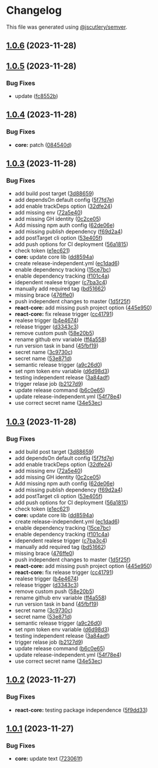 # Changelog

This file was generated using [@jscutlery/semver](https://github.com/jscutlery/semver).

## [1.0.6](https://github.com/Hyperkid123/nxtesting/compare/v1.0.5...v1.0.6) (2023-11-28)

## [1.0.5](https://github.com/Hyperkid123/nxtesting/compare/v1.0.4...v1.0.5) (2023-11-28)


### Bug Fixes

* update ([fc8552b](https://github.com/Hyperkid123/nxtesting/commit/fc8552b7fb3bb9437521b5d46dee22e0a13c6113))

## [1.0.4](https://github.com/Hyperkid123/nxtesting/compare/v1.0.3...v1.0.4) (2023-11-28)


### Bug Fixes

* **core:** patch ([084540d](https://github.com/Hyperkid123/nxtesting/commit/084540d3ea4ef150a9622864be24af0b0c6fdef1))

## [1.0.3](https://github.com/Hyperkid123/nxtesting/compare/v1.0.2...v1.0.3) (2023-11-28)


### Bug Fixes

* add build post target ([3d88659](https://github.com/Hyperkid123/nxtesting/commit/3d886599e905ec21bdeca96f67f050dc43087435))
* add dependsOn default config ([5f7fd7e](https://github.com/Hyperkid123/nxtesting/commit/5f7fd7e295f0b6db624a7fcdd3ee5add3dd645d5))
* add enable trackDeps option ([32dfe24](https://github.com/Hyperkid123/nxtesting/commit/32dfe24a94f4511a96f369ea4becae0688371ecf))
* add missing env ([72a5e40](https://github.com/Hyperkid123/nxtesting/commit/72a5e40403f2a5836abce8d5582775007a0f7cc5))
* add missing GH identity ([0c2ce05](https://github.com/Hyperkid123/nxtesting/commit/0c2ce05bc84b16cdb17dd7dafe9c9ef01494af9f))
* Add missing npm auth config ([62de06e](https://github.com/Hyperkid123/nxtesting/commit/62de06e90359bc7569c73c8a386d885adf5e7a19))
* add missing publish dependency ([f69d2a4](https://github.com/Hyperkid123/nxtesting/commit/f69d2a4a3c2da540528bbe50c0399e286ca8fb71))
* add postTarget cli option ([53e405f](https://github.com/Hyperkid123/nxtesting/commit/53e405f13c9ff270fb9bd1ebd2d313501d0dd453))
* add push options for CI deployment ([56a1815](https://github.com/Hyperkid123/nxtesting/commit/56a18155d9dac9040feb2cb53b67fcb014781904))
* check token ([e1ec621](https://github.com/Hyperkid123/nxtesting/commit/e1ec62119189295e545d1b206eaf28f8aec1971a))
* **core:** update core lib ([dd8594a](https://github.com/Hyperkid123/nxtesting/commit/dd8594ace0f3ae3f7fb5ee36bbc445f311daa19a))
* create release-independent.yml ([ec1dad6](https://github.com/Hyperkid123/nxtesting/commit/ec1dad61833765f3110d898a68e908c1b5bc3200))
* enable dependency tracking ([15ce7bc](https://github.com/Hyperkid123/nxtesting/commit/15ce7bc5bed789e3a72515bc222b5d678e3c66a6))
* enable dependency tracking ([f101c4a](https://github.com/Hyperkid123/nxtesting/commit/f101c4acc4db78180f2c79f790c6aa01a4bdf7c0))
* idependent realese trigger ([c7ba3c4](https://github.com/Hyperkid123/nxtesting/commit/c7ba3c409151385a27dc23965d927b34e98dcf64))
* manually add required tag ([bd51662](https://github.com/Hyperkid123/nxtesting/commit/bd51662e82cfc2b97a0163af31318e28f12089ba))
* missing brace ([476ffe0](https://github.com/Hyperkid123/nxtesting/commit/476ffe085ef9b33934571bde3de49a458d6d582c))
* push independent changes to master ([1d5f25f](https://github.com/Hyperkid123/nxtesting/commit/1d5f25f4a3923fdb886c4d7e4572b727c16444fb))
* **react-core:** add missing push project option ([445e950](https://github.com/Hyperkid123/nxtesting/commit/445e9508d23398d084bbd9d2b24188d0343e4baa))
* **react-core:** fix release trigger ([cc41791](https://github.com/Hyperkid123/nxtesting/commit/cc41791e54c6d9325602cb88483b6aa5dd5c4fcc))
* realese trigger ([b4e4674](https://github.com/Hyperkid123/nxtesting/commit/b4e467422dad6a20de7f91c7ac96848bb01343ad))
* release trigger ([d3343c3](https://github.com/Hyperkid123/nxtesting/commit/d3343c3b4e078ed0cb61dfb102f9acf34539acec))
* remove custom push ([58e20b5](https://github.com/Hyperkid123/nxtesting/commit/58e20b5874cd3faa69354b152908e3c10cdc14ce))
* rename github env variable ([ff4a558](https://github.com/Hyperkid123/nxtesting/commit/ff4a55832864f733487a78896429b5b43fe94311))
* run version task in band ([45fbf19](https://github.com/Hyperkid123/nxtesting/commit/45fbf197ce3ac7d4b0c53d73bbb344c371986c6b))
* secret name ([3c9730c](https://github.com/Hyperkid123/nxtesting/commit/3c9730cd9ef776a060982afee6b5f66a62bf3b17))
* secret name ([53e871d](https://github.com/Hyperkid123/nxtesting/commit/53e871d5b100fda7f79434b80b949228b1dec18f))
* semantic release trigger ([a9c26d0](https://github.com/Hyperkid123/nxtesting/commit/a9c26d00929ade8e1e923119c320199fe8505f67))
* set npm token env variable ([d6d98d3](https://github.com/Hyperkid123/nxtesting/commit/d6d98d3d9ffbc752206b9f9870fa9667f331221d))
* testing independent release ([3a84adf](https://github.com/Hyperkid123/nxtesting/commit/3a84adf7891c5949623eed4433bd69b322d014b7))
* trigger relase job ([b2127d9](https://github.com/Hyperkid123/nxtesting/commit/b2127d98f66b2e8881c9562e383c3f0da085d297))
* update release command ([b6c0e65](https://github.com/Hyperkid123/nxtesting/commit/b6c0e65b591df5fe0f9685093dc974f8485524d0))
* update release-independent.yml ([54f78e4](https://github.com/Hyperkid123/nxtesting/commit/54f78e47db2e41d1621effbf6170fe24d0de32ea))
* use correct secret name ([34e53ec](https://github.com/Hyperkid123/nxtesting/commit/34e53ec5c22e57f267f23a2c78abe5173e72bea4))

## [1.0.3](https://github.com/Hyperkid123/nxtesting/compare/v1.0.2...v1.0.3) (2023-11-28)


### Bug Fixes

* add build post target ([3d88659](https://github.com/Hyperkid123/nxtesting/commit/3d886599e905ec21bdeca96f67f050dc43087435))
* add dependsOn default config ([5f7fd7e](https://github.com/Hyperkid123/nxtesting/commit/5f7fd7e295f0b6db624a7fcdd3ee5add3dd645d5))
* add enable trackDeps option ([32dfe24](https://github.com/Hyperkid123/nxtesting/commit/32dfe24a94f4511a96f369ea4becae0688371ecf))
* add missing env ([72a5e40](https://github.com/Hyperkid123/nxtesting/commit/72a5e40403f2a5836abce8d5582775007a0f7cc5))
* add missing GH identity ([0c2ce05](https://github.com/Hyperkid123/nxtesting/commit/0c2ce05bc84b16cdb17dd7dafe9c9ef01494af9f))
* Add missing npm auth config ([62de06e](https://github.com/Hyperkid123/nxtesting/commit/62de06e90359bc7569c73c8a386d885adf5e7a19))
* add missing publish dependency ([f69d2a4](https://github.com/Hyperkid123/nxtesting/commit/f69d2a4a3c2da540528bbe50c0399e286ca8fb71))
* add postTarget cli option ([53e405f](https://github.com/Hyperkid123/nxtesting/commit/53e405f13c9ff270fb9bd1ebd2d313501d0dd453))
* add push options for CI deployment ([56a1815](https://github.com/Hyperkid123/nxtesting/commit/56a18155d9dac9040feb2cb53b67fcb014781904))
* check token ([e1ec621](https://github.com/Hyperkid123/nxtesting/commit/e1ec62119189295e545d1b206eaf28f8aec1971a))
* **core:** update core lib ([dd8594a](https://github.com/Hyperkid123/nxtesting/commit/dd8594ace0f3ae3f7fb5ee36bbc445f311daa19a))
* create release-independent.yml ([ec1dad6](https://github.com/Hyperkid123/nxtesting/commit/ec1dad61833765f3110d898a68e908c1b5bc3200))
* enable dependency tracking ([15ce7bc](https://github.com/Hyperkid123/nxtesting/commit/15ce7bc5bed789e3a72515bc222b5d678e3c66a6))
* enable dependency tracking ([f101c4a](https://github.com/Hyperkid123/nxtesting/commit/f101c4acc4db78180f2c79f790c6aa01a4bdf7c0))
* idependent realese trigger ([c7ba3c4](https://github.com/Hyperkid123/nxtesting/commit/c7ba3c409151385a27dc23965d927b34e98dcf64))
* manually add required tag ([bd51662](https://github.com/Hyperkid123/nxtesting/commit/bd51662e82cfc2b97a0163af31318e28f12089ba))
* missing brace ([476ffe0](https://github.com/Hyperkid123/nxtesting/commit/476ffe085ef9b33934571bde3de49a458d6d582c))
* push independent changes to master ([1d5f25f](https://github.com/Hyperkid123/nxtesting/commit/1d5f25f4a3923fdb886c4d7e4572b727c16444fb))
* **react-core:** add missing push project option ([445e950](https://github.com/Hyperkid123/nxtesting/commit/445e9508d23398d084bbd9d2b24188d0343e4baa))
* **react-core:** fix release trigger ([cc41791](https://github.com/Hyperkid123/nxtesting/commit/cc41791e54c6d9325602cb88483b6aa5dd5c4fcc))
* realese trigger ([b4e4674](https://github.com/Hyperkid123/nxtesting/commit/b4e467422dad6a20de7f91c7ac96848bb01343ad))
* release trigger ([d3343c3](https://github.com/Hyperkid123/nxtesting/commit/d3343c3b4e078ed0cb61dfb102f9acf34539acec))
* remove custom push ([58e20b5](https://github.com/Hyperkid123/nxtesting/commit/58e20b5874cd3faa69354b152908e3c10cdc14ce))
* rename github env variable ([ff4a558](https://github.com/Hyperkid123/nxtesting/commit/ff4a55832864f733487a78896429b5b43fe94311))
* run version task in band ([45fbf19](https://github.com/Hyperkid123/nxtesting/commit/45fbf197ce3ac7d4b0c53d73bbb344c371986c6b))
* secret name ([3c9730c](https://github.com/Hyperkid123/nxtesting/commit/3c9730cd9ef776a060982afee6b5f66a62bf3b17))
* secret name ([53e871d](https://github.com/Hyperkid123/nxtesting/commit/53e871d5b100fda7f79434b80b949228b1dec18f))
* semantic release trigger ([a9c26d0](https://github.com/Hyperkid123/nxtesting/commit/a9c26d00929ade8e1e923119c320199fe8505f67))
* set npm token env variable ([d6d98d3](https://github.com/Hyperkid123/nxtesting/commit/d6d98d3d9ffbc752206b9f9870fa9667f331221d))
* testing independent release ([3a84adf](https://github.com/Hyperkid123/nxtesting/commit/3a84adf7891c5949623eed4433bd69b322d014b7))
* trigger relase job ([b2127d9](https://github.com/Hyperkid123/nxtesting/commit/b2127d98f66b2e8881c9562e383c3f0da085d297))
* update release command ([b6c0e65](https://github.com/Hyperkid123/nxtesting/commit/b6c0e65b591df5fe0f9685093dc974f8485524d0))
* update release-independent.yml ([54f78e4](https://github.com/Hyperkid123/nxtesting/commit/54f78e47db2e41d1621effbf6170fe24d0de32ea))
* use correct secret name ([34e53ec](https://github.com/Hyperkid123/nxtesting/commit/34e53ec5c22e57f267f23a2c78abe5173e72bea4))

## [1.0.2](https://github.com/Hyperkid123/nxtesting/compare/v1.0.1...v1.0.2) (2023-11-27)


### Bug Fixes

* **react-core:** testing package independence ([5f9dd33](https://github.com/Hyperkid123/nxtesting/commit/5f9dd332433306abc10943f96dd58cf1e5fb7f93))

## [1.0.1](https://github.com/Hyperkid123/nxtesting/compare/v1.0.0...v1.0.1) (2023-11-27)


### Bug Fixes

* **core:** update text ([723061f](https://github.com/Hyperkid123/nxtesting/commit/723061fca0331d80739463b8c7f2e329485a944f))
